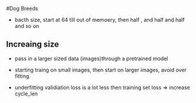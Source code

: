 #Dog Breeds

* bacth size, start at 64 till out of memoery, then half , and half and half and so on

## Increaing size

* pass in a larger sized data (images)through a pretrained model

* starting traing on small images, then start on larger images, avoid over fitting.

* underfitting validiation loss is a lot less then training set loss => increase cycle_len

##

